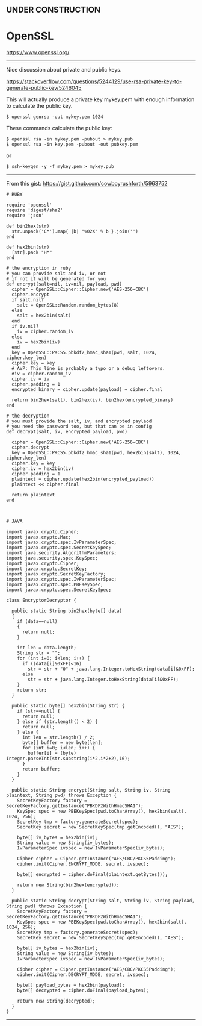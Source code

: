 
## UNDER CONSTRUCTION

# OpenSSL


https://www.openssl.org/

---

Nice discussion about private and public keys.

https://stackoverflow.com/questions/5244129/use-rsa-private-key-to-generate-public-key/5246045


This will actually produce a private key mykey.pem with enough information to calculate
the public key.

    $ openssl genrsa -out mykey.pem 1024

These commands calculate the public key:

    $ openssl rsa -in mykey.pem -pubout > mykey.pub
    $ openssl rsa -in key.pem -pubout -out pubkey.pem

or

    $ ssh-keygen -y -f mykey.pem > mykey.pub

---

From this gist: https://gist.github.com/cowboyrushforth/5963752

    # RUBY 
    
    require 'openssl'
    require 'digest/sha2'
    require 'json'
    
    def bin2hex(str)
      str.unpack('C*').map{ |b| "%02X" % b }.join('')
    end
    
    def hex2bin(str)
      [str].pack "H*"
    end
    
    # the encryption in ruby
    # you can provide salt and iv, or not
    # if not it will be generated for you
    def encrypt(salt=nil, iv=nil, payload, pwd)
      cipher = OpenSSL::Cipher::Cipher.new('AES-256-CBC')
      cipher.encrypt
      if salt.nil?
        salt = OpenSSL::Random.random_bytes(8)
      else
        salt = hex2bin(salt)
      end
      if iv.nil?
        iv = cipher.random_iv
      else
        iv = hex2bin(iv)
      end
      key = OpenSSL::PKCS5.pbkdf2_hmac_sha1(pwd, salt, 1024, cipher.key_len)
      cipher.key = key
      # AVP: This line is probably a typo or a debug leftovers.
      #iv = cipher.random_iv
      cipher.iv = iv
      cipher.padding = 1 
      encrypted_binary = cipher.update(payload) + cipher.final
    
      return bin2hex(salt), bin2hex(iv), bin2hex(encrypted_binary) 
    end
    
    # the decryption
    # you must provide the salt, iv, and encrypted paylaod
    # you need the password too, but that can be in config
    def decrypt(salt, iv, encrypted_payload, pwd)
    
      cipher = OpenSSL::Cipher::Cipher.new('AES-256-CBC')
      cipher.decrypt
      key = OpenSSL::PKCS5.pbkdf2_hmac_sha1(pwd, hex2bin(salt), 1024, cipher.key_len)
      cipher.key = key
      cipher.iv = hex2bin(iv)
      cipher.padding = 1 
      plaintext = cipher.update(hex2bin(encrypted_payload))
      plaintext << cipher.final
    
      return plaintext
    end
    
    
    
    # JAVA
    
    import javax.crypto.Cipher;
    import javax.crypto.Mac;
    import javax.crypto.spec.IvParameterSpec;
    import javax.crypto.spec.SecretKeySpec;
    import java.security.AlgorithmParameters;
    import java.security.spec.KeySpec;
    import javax.crypto.Cipher;
    import javax.crypto.SecretKey;
    import javax.crypto.SecretKeyFactory;
    import javax.crypto.spec.IvParameterSpec;
    import javax.crypto.spec.PBEKeySpec;
    import javax.crypto.spec.SecretKeySpec;
    
    class EncryptorDecryptor {
    
      public static String bin2hex(byte[] data)
      {
        if (data==null)
        {
          return null;
        }
    
        int len = data.length;
        String str = "";
        for (int i=0; i<len; i++) {
          if ((data[i]&0xFF)<16)
            str = str + "0" + java.lang.Integer.toHexString(data[i]&0xFF);
          else
            str = str + java.lang.Integer.toHexString(data[i]&0xFF);
        }
        return str;
      }
    
      public static byte[] hex2bin(String str) {
        if (str==null) {
          return null;
        } else if (str.length() < 2) {
          return null;
        } else {
          int len = str.length() / 2;
          byte[] buffer = new byte[len];
          for (int i=0; i<len; i++) {
            buffer[i] = (byte) Integer.parseInt(str.substring(i*2,i*2+2),16);
          }
          return buffer;
        }
      }
    
      public static String encrypt(String salt, String iv, String plaintext, String pwd) throws Exception {
        SecretKeyFactory factory = SecretKeyFactory.getInstance("PBKDF2WithHmacSHA1");
        KeySpec spec = new PBEKeySpec(pwd.toCharArray(), hex2bin(salt), 1024, 256);
        SecretKey tmp = factory.generateSecret(spec);
        SecretKey secret = new SecretKeySpec(tmp.getEncoded(), "AES");
    
        byte[] iv_bytes = hex2bin(iv);
        String value = new String(iv_bytes);
        IvParameterSpec ivspec = new IvParameterSpec(iv_bytes);
    
        Cipher cipher = Cipher.getInstance("AES/CBC/PKCS5Padding");
        cipher.init(Cipher.ENCRYPT_MODE, secret, ivspec);
    
        byte[] encrypted = cipher.doFinal(plaintext.getBytes());
    
        return new String(bin2hex(encrypted));
      }
    
      public static String decrypt(String salt, String iv, String payload, String pwd) throws Exception {
        SecretKeyFactory factory = SecretKeyFactory.getInstance("PBKDF2WithHmacSHA1");
        KeySpec spec = new PBEKeySpec(pwd.toCharArray(), hex2bin(salt), 1024, 256);
        SecretKey tmp = factory.generateSecret(spec);
        SecretKey secret = new SecretKeySpec(tmp.getEncoded(), "AES");
    
        byte[] iv_bytes = hex2bin(iv);
        String value = new String(iv_bytes);
        IvParameterSpec ivspec = new IvParameterSpec(iv_bytes);
    
        Cipher cipher = Cipher.getInstance("AES/CBC/PKCS5Padding");
        cipher.init(Cipher.DECRYPT_MODE, secret, ivspec);
    
        byte[] payload_bytes = hex2bin(payload);
        byte[] decrypted = cipher.doFinal(payload_bytes);
    
        return new String(decrypted);
      }
    }

---